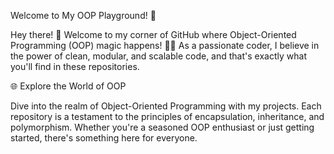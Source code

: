  Welcome to My OOP Playground! 🚀

Hey there! 👋 Welcome to my corner of GitHub where Object-Oriented Programming (OOP) magic happens! 🧙‍♂️ As a passionate coder, I believe in the power of clean, modular, and scalable code, and that's exactly what you'll find in these repositories.

🌐 Explore the World of OOP

Dive into the realm of Object-Oriented Programming with my projects. Each repository is a testament to the principles of encapsulation, inheritance, and polymorphism. Whether you're a seasoned OOP enthusiast or just getting started, there's something here for everyone.
